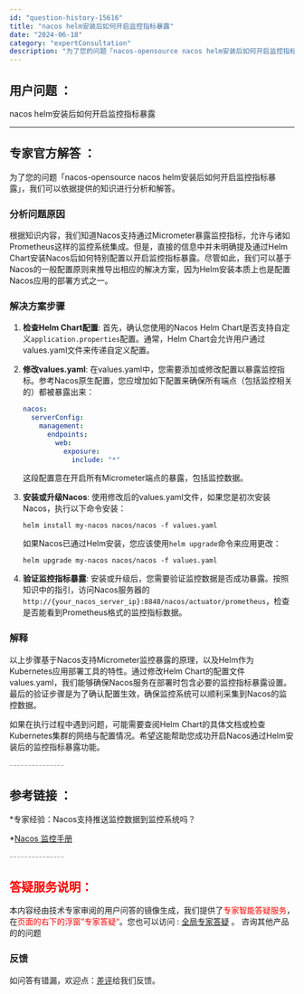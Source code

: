 ```yaml
---
id: "question-history-15616"
title: "nacos helm安装后如何开启监控指标暴露"
date: "2024-06-18"
category: "expertConsultation"
description: "为了您的问题「nacos-opensource nacos helm安装后如何开启监控指标暴露」，我们可以依据提供的知识进行分析和解答。### 分析问题原因根据知识内容，我们知道Nacos支持通过Micrometer暴露监控指标，允许与诸如Prometheus这样的监控系统集成。但是，直接的信息中并"
---
```


## 用户问题 ： 
 nacos helm安装后如何开启监控指标暴露  

---------------
## 专家官方解答 ：

为了您的问题「nacos-opensource nacos helm安装后如何开启监控指标暴露」，我们可以依据提供的知识进行分析和解答。

### 分析问题原因

根据知识内容，我们知道Nacos支持通过Micrometer暴露监控指标，允许与诸如Prometheus这样的监控系统集成。但是，直接的信息中并未明确提及通过Helm Chart安装Nacos后如何特别配置以开启监控指标暴露。尽管如此，我们可以基于Nacos的一般配置原则来推导出相应的解决方案，因为Helm安装本质上也是配置Nacos应用的部署方式之一。

### 解决方案步骤

1. **检查Helm Chart配置**: 首先，确认您使用的Nacos Helm Chart是否支持自定义`application.properties`配置。通常，Helm Chart会允许用户通过values.yaml文件来传递自定义配置。

2. **修改values.yaml**: 在values.yaml中，您需要添加或修改配置以暴露监控指标。参考Nacos原生配置，您应增加如下配置来确保所有端点（包括监控相关的）都被暴露出来：
   ```yaml
   nacos:
     serverConfig:
       management:
         endpoints:
           web:
             exposure:
               include: "*"
   ```
   这段配置意在开启所有Micrometer端点的暴露，包括监控数据。

3. **安装或升级Nacos**: 使用修改后的values.yaml文件，如果您是初次安装Nacos，执行以下命令安装：
   ```shell
   helm install my-nacos nacos/nacos -f values.yaml
   ```
   如果Nacos已通过Helm安装，您应该使用`helm upgrade`命令来应用更改：
   ```shell
   helm upgrade my-nacos nacos/nacos -f values.yaml
   ```

4. **验证监控指标暴露**: 安装或升级后，您需要验证监控数据是否成功暴露。按照知识中的指引，访问Nacos服务器的`http://{your_nacos_server_ip}:8848/nacos/actuator/prometheus`，检查是否能看到Prometheus格式的监控指标数据。

### 解释

以上步骤基于Nacos支持Micrometer监控暴露的原理，以及Helm作为Kubernetes应用部署工具的特性。通过修改Helm Chart的配置文件values.yaml，我们能够确保Nacos服务在部署时包含必要的监控指标暴露设置。最后的验证步骤是为了确认配置生效，确保监控系统可以顺利采集到Nacos的监控数据。

如果在执行过程中遇到问题，可能需要查阅Helm Chart的具体文档或检查Kubernetes集群的网络与配置情况。希望这能帮助您成功开启Nacos通过Helm安装后的监控指标暴露功能。


<font color="#949494">---------------</font> 


## 参考链接 ：

*专家经验：Nacos支持推送监控数据到监控系统吗？ 
 
 *[Nacos 监控手册](https://nacos.io/docs/latest/guide/admin/monitor-guide)


 <font color="#949494">---------------</font> 
 


## <font color="#FF0000">答疑服务说明：</font> 

本内容经由技术专家审阅的用户问答的镜像生成，我们提供了<font color="#FF0000">专家智能答疑服务</font>，在<font color="#FF0000">页面的右下的浮窗”专家答疑“</font>。您也可以访问 : [全局专家答疑](https://answer.opensource.alibaba.com/docs/intro) 。 咨询其他产品的的问题

### 反馈
如问答有错漏，欢迎点：[差评](https://ai.nacos.io/user/feedbackByEnhancerGradePOJOID?enhancerGradePOJOId=15675)给我们反馈。
